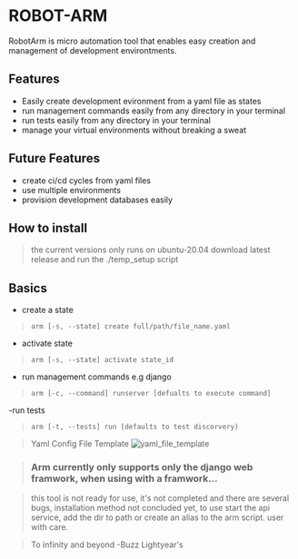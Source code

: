 # ROBOT-ARM

RobotArm is micro automation tool that enables easy creation and management of development environtments.

## Features
- Easily create development evironment from a yaml file as states
- run management commands easily from any directory in your terminal
- run tests easily from any directory in your terminal
- manage your virtual environments without breaking a sweat

## Future Features
- create ci/cd cycles from yaml files
- use multiple environments
- provision development databases easily

## How to install
> the current versions only runs on ubuntu-20.04
> download latest release
> and run the ./temp_setup script

## Basics
- create a state
> ``arm [-s, --state] create full/path/file_name.yaml``

- activate state
> ``arm [-s, --state] activate state_id``

- run management commands e.g django
>``arm [-c, --command] runserver [defualts to execute command]``
    
-run tests
>``arm [-t, --tests] run [defaults to test discorvery)``

>
> Yaml Config File Template
![yaml_file_template](https://user-images.githubusercontent.com/41565098/161405937-e4ecefe8-738b-434e-9666-4ab98f40be64.jpg)
>

> ### Arm currently only supports only the django web framwork, when using with a framwork...

> this tool is not ready for use, it's not completed and there are several bugs, installation method not concluded yet, to use start the api service, add the dir to path or create an alias to the arm script. user with care.

> To infinity and beyond
> -Buzz Lightyear's
